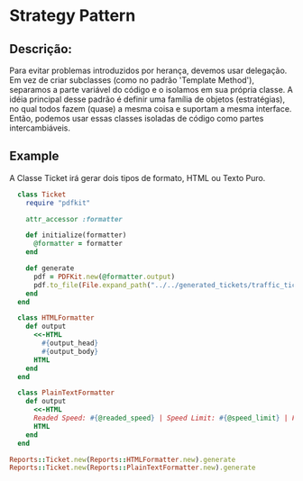 # Strategy Pattern

## Descrição:

Para evitar problemas introduzidos por herança, devemos usar delegação. 
Em vez de criar subclasses (como no padrão 'Template Method'), separamos a parte variável do código e o isolamos em sua própria classe. 
A idéia principal desse padrão é definir uma família de objetos (estratégias), no qual todos fazem (quase) a mesma coisa e suportam a mesma interface. 
Então, podemos usar essas classes isoladas de código como partes intercambiáveis.

## Example
A Classe Ticket irá gerar dois tipos de formato, HTML ou Texto Puro.

```ruby
  class Ticket
    require "pdfkit"

    attr_accessor :formatter

    def initialize(formatter)
      @formatter = formatter
    end

    def generate
      pdf = PDFKit.new(@formatter.output)
      pdf.to_file(File.expand_path("../../generated_tickets/traffic_ticket_#{Time.now.to_i}.pdf", File.dirname(__FILE__)))
    end
  end
```

```ruby
  class HTMLFormatter
    def output
      <<-HTML
        #{output_head}
        #{output_body}
      HTML
    end
  end
```

```ruby
  class PlainTextFormatter
    def output
      <<-HTML
      Readed Speed: #{@readed_speed} | Speed Limit: #{@speed_limit} | Fine: #{@fine}
      HTML
    end
  end
```

```ruby
Reports::Ticket.new(Reports::HTMLFormatter.new).generate
Reports::Ticket.new(Reports::PlainTextFormatter.new).generate
```